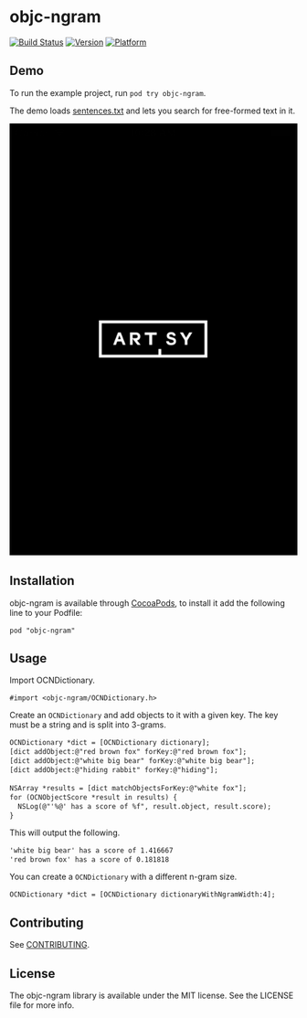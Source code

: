 # objc-ngram

[![Build Status](https://travis-ci.org/dblock/objc-ngram.png)](https://travis-ci.org/dblock/objc-ngram)
[![Version](http://cocoapod-badges.herokuapp.com/v/objc-ngram/badge.png)](http://cocoadocs.org/docsets/objc-ngram)
[![Platform](http://cocoapod-badges.herokuapp.com/p/objc-ngram/badge.png)](http://cocoadocs.org/docsets/objc-ngram)

## Demo

To run the example project, run `pod try objc-ngram`.

The demo loads [sentences.txt](Demo/Demo/Data/sentences.txt) and lets you search for free-formed text in it.

![screenshot](Demo/ScreenShots/saucy-quality-foods.png)

## Installation

objc-ngram is available through [CocoaPods](http://cocoapods.org), to install it add the following line to your Podfile:

    pod "objc-ngram"

## Usage

Import OCNDictionary.

``` objc
#import <objc-ngram/OCNDictionary.h>
```

Create an `OCNDictionary` and add objects to it with a given key. The key must be a string and is split into 3-grams.

``` objc
OCNDictionary *dict = [OCNDictionary dictionary];
[dict addObject:@"red brown fox" forKey:@"red brown fox"];
[dict addObject:@"white big bear" forKey:@"white big bear"];
[dict addObject:@"hiding rabbit" forKey:@"hiding"];

NSArray *results = [dict matchObjectsForKey:@"white fox"];
for (OCNObjectScore *result in results) {
  NSLog(@"'%@' has a score of %f", result.object, result.score);
}
```

This will output the following.

```
'white big bear' has a score of 1.416667
'red brown fox' has a score of 0.181818
```

You can create a `OCNDictionary` with a different n-gram size.

``` objc
OCNDictionary *dict = [OCNDictionary dictionaryWithNgramWidth:4];
```

## Contributing

See [CONTRIBUTING](CONTRIBUTING.md).

## License

The objc-ngram library is available under the MIT license. See the LICENSE file for more info.

